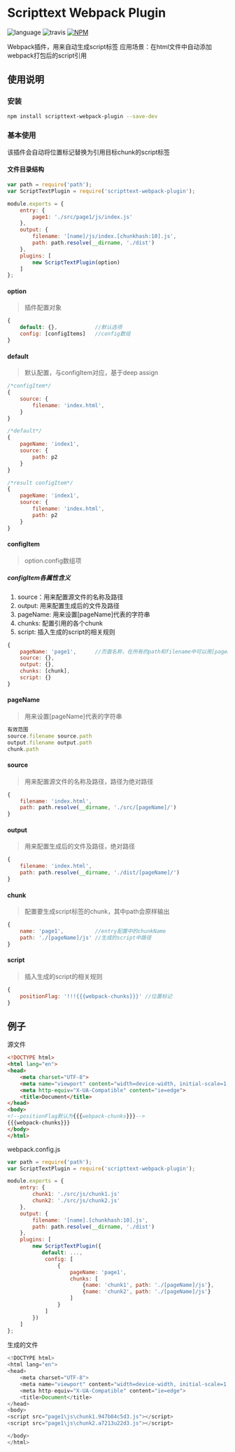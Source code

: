 # Scripttext Webpack Plugin

![language][1]
![travis][2]
[![NPM](https://nodei.co/npm/scripttext-webpack-plugin.png)](https://nodei.co/npm/scripttext-webpack-plugin/)

Webpack插件，用来自动生成script标签
应用场景：在html文件中自动添加webpack打包后的script引用

## 使用说明
### 安装
```bash
npm install scripttext-webpack-plugin --save-dev
```

### 基本使用
该插件会自动将位置标记替换为引用目标chunk的script标签

#### 文件目录结构

```js
var path = require('path');
var ScriptTextPlugin = require('scripttext-webpack-plugin');

module.exports = {
    entry: {
        page1: './src/page1/js/index.js'
    },
    output: {
        filename: '[name]/js/index.[chunkhash:10].js',
        path: path.resolve(__dirname, './dist')
    },
    plugins: [
        new ScriptTextPlugin(option)
    ]
};
```

#### option
> 插件配置对象

```js
{
    default: {},            //默认选项
    config: [configItems]   //config数组   
}
```
#### default
> 默认配置，与configItem对应，基于deep assign

```js
/*configItem*/
{
    source: {
        filename: 'index.html',
    }
}

/*default*/
{
    pageName: 'index1',
    source: {
        path: p2
    }
}

/*result configItem*/
{
    pageName: 'index1',
    source: {
        filename: 'index.html',
        path: p2
    }
}
```

#### configItem
> option.config数组项

##### configItem各属性含义
1. source：用来配置源文件的名称及路径
2. output: 用来配置生成后的文件及路径
3. pageName: 用来设置[pageName]代表的字符串
4. chunks: 配置引用的各个chunk
5. script: 插入生成的script的相关规则

```js
{
    pageName: 'page1',      //页面名称，在所有的path和filename中可以用[pageName]代替
    source: {},
    output: {},
    chunks: [chunk],
    script: {}
}
```
#### pageName
> 用来设置[pageName]代表的字符串

```js
有效范围
source.filename source.path
output.filename output.path
chunk.path
```
#### source
> 用来配置源文件的名称及路径，路径为绝对路径

```js
{
    filename: 'index.html',
    path: path.resolve(__dirname, './src/[pageName]/')
}
```

#### output
> 用来配置生成后的文件及路径，绝对路径

```js
{
    filename: 'index.html',
    path: path.resolve(__dirname, './dist/[pageName]/')
}
```

#### chunk
> 配置要生成script标签的chunk，其中path会原样输出

```js
{
    name: 'page1',          //entry配置中的chunkName
    path: './[pageName]/js' //生成的script中路径
}
```

#### script
> 插入生成的script的相关规则

```js
{
    positionFlag: '!!!{{{webpack-chunks}}}' //位置标记
}
```

## 例子

源文件
```html
<!DOCTYPE html>
<html lang="en">
<head>
    <meta charset="UTF-8">
    <meta name="viewport" content="width=device-width, initial-scale=1.0">
    <meta http-equiv="X-UA-Compatible" content="ie=edge">
    <title>Document</title>
</head>
<body>
<!--positionFlag默认为{{{webpack-chunks}}}-->
{{{webpack-chunks}}}
</body>
</html>
```

webpack.config.js
```js
var path = require('path');
var ScriptTextPlugin = require('scripttext-webpack-plugin');

module.exports = {
    entry: {
        chunk1: './src/js/chunk1.js'
        chunk2: './src/js/chunk2.js'
    },
    output: {
        filename: '[name].[chunkhash:10].js',
        path: path.resolve(__dirname, './dist')
    },
    plugins: [
        new ScriptTextPlugin({
           default: ...,
            config: [
                {
                    pageName: 'page1',
                    chunks: [
                        {name: 'chunk1', path: './[pageName]/js'},
                        {name: 'chunk2', path: './[pageName]/js'}
                    ]
                }
            ]
        })
    ]
};
```

生成的文件
```js
<!DOCTYPE html>
<html lang="en">
<head>
    <meta charset="UTF-8">
    <meta name="viewport" content="width=device-width, initial-scale=1.0">
    <meta http-equiv="X-UA-Compatible" content="ie=edge">
    <title>Document</title>
</head>
<body>
<script src="page1\js\chunk1.947b04c5d3.js"></script>
<script src="page1\js\chunk2.a7213u22d3.js"></script>

</body>
</html>
```


  [1]: https://img.shields.io/badge/language-node.js-orange.svg
  [2]: https://travis-ci.org/jabbla/ScriptTextWebpackPlugin.svg?branch=master